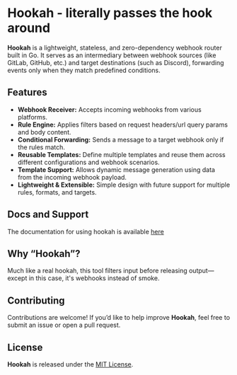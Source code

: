 # Hookah - literally passes the hook around

**Hookah** is a lightweight, stateless, and zero-dependency webhook router built in Go. It serves as an intermediary
between webhook sources (like GitLab, GitHub, etc.) and target destinations (such as Discord), forwarding events only
when they match predefined conditions.

Features
------

- **Webhook Receiver:** Accepts incoming webhooks from various platforms.
- **Rule Engine:** Applies filters based on request headers/url query params and body content.
- **Conditional Forwarding:** Sends a message to a target webhook only if the rules match.
- **Reusable Templates:** Define multiple templates and reuse them across different configurations and webhook
  scenarios.
- **Template Support:** Allows dynamic message generation using data from the incoming webhook payload.
- **Lightweight & Extensible:** Simple design with future support for multiple rules, formats, and targets.

Docs and Support
-----
The documentation for using hookah is available [here](https://adamshannag.github.io/hookah-docs/)

Why “Hookah”?
------

Much like a real hookah, this tool filters input before releasing output—except in this case, it's webhooks instead of
smoke.


Contributing
------

Contributions are welcome! If you’d like to help improve **Hookah**, feel free to submit an issue or open a pull
request.

License
------
**Hookah** is released under the [MIT License](LICENSE).



